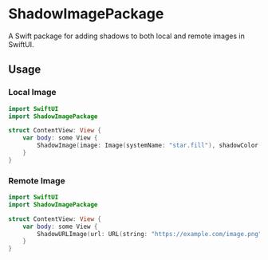 # ShadowImagePackage

A Swift package for adding shadows to both local and remote images in SwiftUI.

## Usage

### Local Image

```swift
import SwiftUI
import ShadowImagePackage

struct ContentView: View {
    var body: some View {
        ShadowImage(image: Image(systemName: "star.fill"), shadowColor: .gray, radius: 5, x: 2, y: 2)
    }
}
```

### Remote Image

```swift
import SwiftUI
import ShadowImagePackage

struct ContentView: View {
    var body: some View {
        ShadowURLImage(url: URL(string: "https://example.com/image.png")!, shadowColor: .gray, radius: 5, x: 2, y: 2)
    }
}
```
